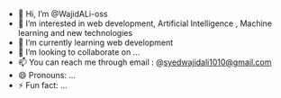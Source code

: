 - 👋 Hi, I’m @WajidALi-oss
- 👀 I’m interested in web development, Artificial Intelligence , Machine learning and new technologies
- 🌱 I’m currently learning web development
- 💞️ I’m looking to collaborate on ...
- 📫 You can reach me through email : @syedwajidali1010@gmail.com
- 😄 Pronouns: ...
- ⚡ Fun fact: ...

<!---
WajidALi-oss/WajidALi-oss is a ✨ special ✨ repository because its `README.md` (this file) appears on your GitHub profile.
You can click the Preview link to take a look at your changes.
--->
